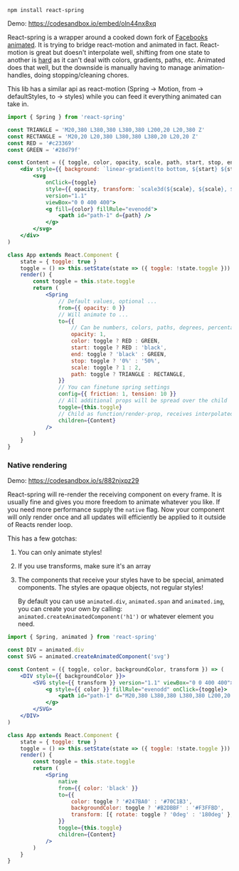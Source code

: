     npm install react-spring

Demo: https://codesandbox.io/embed/oln44nx8xq

React-spring is a wrapper around a cooked down fork of [Facebooks animated](http://animatedjs.github.io/interactive-docs/). It is trying to bridge react-motion and animated in fact. React-motion is great but doesn't interpolate well, shifting from one state to another is [hard](https://github.com/chenglou/react-motion/issues/526) as it can't deal with colors, gradients, paths, etc. Animated does that well, but the downside is manually having to manage animation-handles, doing stopping/cleaning chores.

This lib has a similar api as react-motion (Spring -> Motion, from -> defaultStyles, to -> styles) while you can feed it everything animated can take in.

```jsx
import { Spring } from 'react-spring'

const TRIANGLE = 'M20,380 L380,380 L380,380 L200,20 L20,380 Z'
const RECTANGLE = 'M20,20 L20,380 L380,380 L380,20 L20,20 Z'
const RED = '#c23369'
const GREEN = '#28d79f'

const Content = ({ toggle, color, opacity, scale, path, start, stop, end }) => (
    <div style={{ background: `linear-gradient(to bottom, ${start} ${stop}, ${end} 100%)` }}>
        <svg
            onClick={toggle}
            style={{ opacity, transform: `scale3d(${scale}, ${scale}, ${scale})` }}
            version="1.1"
            viewBox="0 0 400 400">
            <g fill={color} fillRule="evenodd">
                <path id="path-1" d={path} />
            </g>
        </svg>
    </div>
)

class App extends React.Component {
    state = { toggle: true }
    toggle = () => this.setState(state => ({ toggle: !state.toggle }))
    render() {
        const toggle = this.state.toggle
        return (
            <Spring
                // Default values, optional ...
                from={{ opacity: 0 }}
                // Will animate to ...
                to={{
                    // Can be numbers, colors, paths, degrees, percentages, ...
                    opacity: 1,
                    color: toggle ? RED : GREEN,
                    start: toggle ? RED : 'black',
                    end: toggle ? 'black' : GREEN,
                    stop: toggle ? '0%' : '50%',
                    scale: toggle ? 1 : 2,
                    path: toggle ? TRIANGLE : RECTANGLE,
                }}
                // You can finetune spring settings
                config={{ friction: 1, tension: 10 }}
                // All additional props will be spread over the child
                toggle={this.toggle}
                // Child as function/render-prop, receives interpolated values
                children={Content}
            />
        )
    }
}
```

### Native rendering

Demo: https://codesandbox.io/s/882njxpz29

React-spring will re-render the receiving component on every frame. It is usually fine and gives you more freedom to animate whatever you like. If you need more performance supply the `native` flag. Now your component will only render once and all updates will efficiently be applied to it outside of Reacts render loop.

This has a few gotchas:

1. You can only animate styles!
2. If you use transforms, make sure it's an array
3. The components that receive your styles have to be special, animated components. The styles are opaque objects, not regular styles!
   
   By default you can use `animated.div`, `animated.span` and `animated.img`, you can create your own by calling: `animated.createAnimatedComponent('h1')` or whatever element you need.


```jsx
import { Spring, animated } from 'react-spring'

const DIV = animated.div
const SVG = animated.createAnimatedComponent('svg')

const Content = ({ toggle, color, backgroundColor, transform }) => (
    <DIV style={{ backgroundColor }}>
        <SVG style={{ transform }} version="1.1" viewBox="0 0 400 400">
            <g style={{ color }} fillRule="evenodd" onClick={toggle}>
                <path id="path-1" d="M20,380 L380,380 L380,380 L200,20 L20,380 Z" />
            </g>
        </SVG>
    </DIV>
)

class App extends React.Component {
    state = { toggle: true }
    toggle = () => this.setState(state => ({ toggle: !state.toggle }))
    render() {
        const toggle = this.state.toggle
        return (
            <Spring
                native
                from={{ color: 'black' }}
                to={{
                    color: toggle ? '#247BA0' : '#70C1B3',
                    backgroundColor: toggle ? '#B2DBBF' : '#F3FFBD',
                    transform: [{ rotate: toggle ? '0deg' : '180deg' }, { scale: toggle ? 0.6 : 1.5 }],
                }}
                toggle={this.toggle}
                children={Content}
            />
        )
    }
}
```